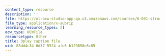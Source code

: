 ```yaml
---
content_type: resource
description: ''
file: https://ol-ocw-studio-app-qa.s3.amazonaws.com/courses/6-001-structure-and-interpretation-of-computer-programs-spring-2005/88dd4c346d375524afe5b129858e8c85_Z8-qWEEwTCk.vtt
file_type: application/x-subrip
learning_resource_types: []
ocw_type: OCWFile
resourcetype: Other
title: 3play caption file
uid: 88dd4c34-6d37-5524-afe5-b129858e8c85
---
```

